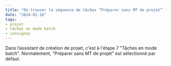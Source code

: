 ```yaml
---
title: "Où trouver la séquence de tâches “Préparer sans MT de projet” ?"
date: "2024-01-16"
tags:
- projet
- tâches en mode batch
- consignes
---
```


Dans l’assistant de création de projet, c'est à l'étape 7 "Tâches en mode batch". Normalement, "Préparer sans MT de projet" est sélectionné par défaut.

